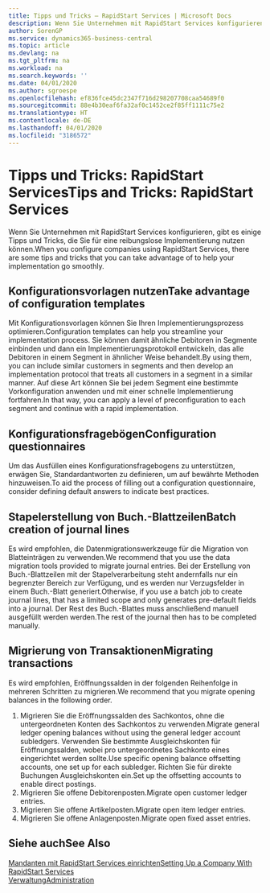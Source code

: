 ```yaml
---
title: Tipps und Tricks – RapidStart Services | Microsoft Docs
description: Wenn Sie Unternehmen mit RapidStart Services konfigurieren, gibt es einige Tipps und Tricks, die Sie für eine reibungslose Implementierung nutzen können.
author: SorenGP
ms.service: dynamics365-business-central
ms.topic: article
ms.devlang: na
ms.tgt_pltfrm: na
ms.workload: na
ms.search.keywords: ''
ms.date: 04/01/2020
ms.author: sgroespe
ms.openlocfilehash: ef836fce45dc2347f716d298207708caa54689f0
ms.sourcegitcommit: 88e4b30eaf6fa32af0c1452ce2f85ff1111c75e2
ms.translationtype: HT
ms.contentlocale: de-DE
ms.lasthandoff: 04/01/2020
ms.locfileid: "3186572"
---
```

# <a name="tips-and-tricks-rapidstart-services"></a><span data-ttu-id="8524b-103">Tipps und Tricks: RapidStart Services</span><span class="sxs-lookup"><span data-stu-id="8524b-103">Tips and Tricks: RapidStart Services</span></span>
<span data-ttu-id="8524b-104">Wenn Sie Unternehmen mit RapidStart Services konfigurieren, gibt es einige Tipps und Tricks, die Sie für eine reibungslose Implementierung nutzen können.</span><span class="sxs-lookup"><span data-stu-id="8524b-104">When you configure companies using RapidStart Services, there are some tips and tricks that you can take advantage of to help your implementation go smoothly.</span></span>  

## <a name="take-advantage-of-configuration-templates"></a><span data-ttu-id="8524b-105">Konfigurationsvorlagen nutzen</span><span class="sxs-lookup"><span data-stu-id="8524b-105">Take advantage of configuration templates</span></span>  
<span data-ttu-id="8524b-106">Mit Konfigurationsvorlagen können Sie Ihren Implementierungsprozess optimieren.</span><span class="sxs-lookup"><span data-stu-id="8524b-106">Configuration templates can help you streamline your implementation process.</span></span> <span data-ttu-id="8524b-107">Sie können damit ähnliche Debitoren in Segmente einbinden und dann ein Implementierungsprotokoll entwickeln, das alle Debitoren in einem Segment in ähnlicher Weise behandelt.</span><span class="sxs-lookup"><span data-stu-id="8524b-107">By using them, you can include similar customers in segments and then develop an implementation protocol that treats all customers in a segment in a similar manner.</span></span> <span data-ttu-id="8524b-108">Auf diese Art können Sie bei jedem Segment eine bestimmte Vorkonfiguration anwenden und mit einer schnelle Implementierung fortfahren.</span><span class="sxs-lookup"><span data-stu-id="8524b-108">In that way, you can apply a level of preconfiguration to each segment and continue with a rapid implementation.</span></span>  

## <a name="configuration-questionnaires"></a><span data-ttu-id="8524b-109">Konfigurationsfragebögen</span><span class="sxs-lookup"><span data-stu-id="8524b-109">Configuration questionnaires</span></span>  
<span data-ttu-id="8524b-110">Um das Ausfüllen eines Konfigurationsfragebogens zu unterstützen, erwägen Sie, Standardantworten zu definieren, um auf bewährte Methoden hinzuweisen.</span><span class="sxs-lookup"><span data-stu-id="8524b-110">To aid the process of filling out a configuration questionnaire, consider defining default answers to indicate best practices.</span></span>  

## <a name="batch-creation-of-journal-lines"></a><span data-ttu-id="8524b-111">Stapelerstellung von Buch.-Blattzeilen</span><span class="sxs-lookup"><span data-stu-id="8524b-111">Batch creation of journal lines</span></span>  
<span data-ttu-id="8524b-112">Es wird empfohlen, die Datenmigrationswerkzeuge für die Migration von Blatteinträgen zu verwenden.</span><span class="sxs-lookup"><span data-stu-id="8524b-112">We recommend that you use the data migration tools provided to migrate journal entries.</span></span> <span data-ttu-id="8524b-113">Bei der Erstellung von Buch.-Blattzeilen mit der Stapelverarbeitung steht andernfalls nur ein begrenzter Bereich zur Verfügung, und es werden nur Verzugsfelder in einem Buch.-Blatt generiert.</span><span class="sxs-lookup"><span data-stu-id="8524b-113">Otherwise, if you use a batch job to create journal lines, that has a limited scope and only generates pre-default fields into a journal.</span></span> <span data-ttu-id="8524b-114">Der Rest des Buch.-Blattes muss anschließend manuell ausgefüllt werden werden.</span><span class="sxs-lookup"><span data-stu-id="8524b-114">The rest of the journal then has to be completed manually.</span></span>  

## <a name="migrating-transactions"></a><span data-ttu-id="8524b-115">Migrierung von Transaktionen</span><span class="sxs-lookup"><span data-stu-id="8524b-115">Migrating transactions</span></span>  
<span data-ttu-id="8524b-116">Es wird empfohlen, Eröffnungssalden in der folgenden Reihenfolge in mehreren Schritten zu migrieren.</span><span class="sxs-lookup"><span data-stu-id="8524b-116">We recommend that you migrate opening balances in the following order.</span></span> <!--Be aware that you cannot insert ledger entries directly. Instead you must use journals to post the journal lines--> 

1.  <span data-ttu-id="8524b-117">Migrieren Sie die Eröffnungssalden des Sachkontos, ohne die untergeordneten Konten des Sachkontos zu verwenden.</span><span class="sxs-lookup"><span data-stu-id="8524b-117">Migrate general ledger opening balances without using the general ledger account subledgers.</span></span> <span data-ttu-id="8524b-118">Verwenden Sie bestimmte Ausgleichskonten für Eröffnungssalden, wobei pro untergeordnetes Sachkonto eines eingerichtet werden sollte.</span><span class="sxs-lookup"><span data-stu-id="8524b-118">Use specific opening balance offsetting accounts, one set up for each subledger.</span></span> <span data-ttu-id="8524b-119">Richten Sie für direkte Buchungen Ausgleichskonten ein.</span><span class="sxs-lookup"><span data-stu-id="8524b-119">Set up the offsetting accounts to enable direct postings.</span></span>  
2.  <span data-ttu-id="8524b-120">Migrieren Sie offene Debitorenposten.</span><span class="sxs-lookup"><span data-stu-id="8524b-120">Migrate open customer ledger entries.</span></span>  <!--work on these-->
3.  <span data-ttu-id="8524b-121">Migrieren Sie offene Artikelposten.</span><span class="sxs-lookup"><span data-stu-id="8524b-121">Migrate open item ledger entries.</span></span>  
4.  <span data-ttu-id="8524b-122">Migrieren Sie offene Anlagenposten.</span><span class="sxs-lookup"><span data-stu-id="8524b-122">Migrate open fixed asset entries.</span></span>  

## <a name="see-also"></a><span data-ttu-id="8524b-123">Siehe auch</span><span class="sxs-lookup"><span data-stu-id="8524b-123">See Also</span></span>  
[<span data-ttu-id="8524b-124">Mandanten mit RapidStart Services einrichten</span><span class="sxs-lookup"><span data-stu-id="8524b-124">Setting Up a Company With RapidStart Services</span></span>](admin-set-up-a-company-with-rapidstart.md)  
[<span data-ttu-id="8524b-125">Verwaltung</span><span class="sxs-lookup"><span data-stu-id="8524b-125">Administration</span></span>](admin-setup-and-administration.md)
